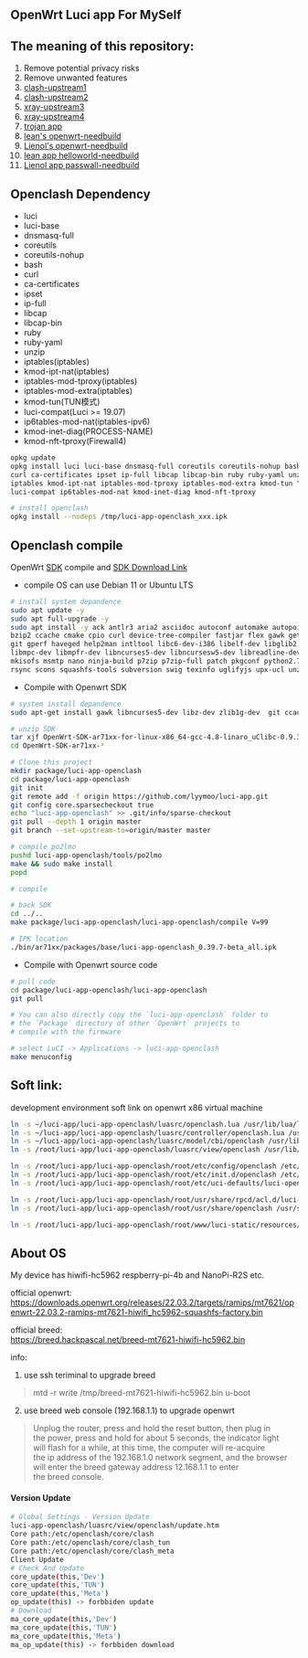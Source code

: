 OpenWrt Luci app For MySelf
---


The meaning of this repository:
---
1. Remove potential privacy risks
2. Remove unwanted features
3. [clash-upstream1](https://github.com/vernesong/OpenClash/releases)
4. [clash-upstream2](https://github.com/frainzy1477/luci-app-clash)
5. [xray-upstream3](https://github.com/yichya/luci-app-xray)
5. [xray-upstream4](https://github.com/BI7PRK/luci-app-xray)
6. [trojan app](https://github.com/frainzy1477/luci-app-trojan)
7. [lean's openwrt-needbuild](https://github.com/coolsnowwolf/lede)
8. [Lienol's openwrt-needbuild](https://github.com/Lienol/openwrt)
9. [lean app helloworld-needbuild](https://github.com/fw876/helloworld)
10. [Lienol app passwall-needbuild](https://github.com/xiaorouji/openwrt-passwall)

Openclash Dependency
---

* luci
* luci-base
* dnsmasq-full
* coreutils
* coreutils-nohup
* bash
* curl
* ca-certificates
* ipset
* ip-full
* libcap
* libcap-bin
* ruby
* ruby-yaml
* unzip
* iptables(iptables)
* kmod-ipt-nat(iptables)
* iptables-mod-tproxy(iptables)
* iptables-mod-extra(iptables)
* kmod-tun(TUN模式)
* luci-compat(Luci >= 19.07)
* ip6tables-mod-nat(iptables-ipv6)
* kmod-inet-diag(PROCESS-NAME)
* kmod-nft-tproxy(Firewall4)

```bash
opkg update
opkg install luci luci-base dnsmasq-full coreutils coreutils-nohup bash \
curl ca-certificates ipset ip-full libcap libcap-bin ruby ruby-yaml unzip \
iptables kmod-ipt-nat iptables-mod-tproxy iptables-mod-extra kmod-tun \
luci-compat ip6tables-mod-nat kmod-inet-diag kmod-nft-tproxy

# install openclash
opkg install --nodeps /tmp/luci-app-openclash_xxx.ipk
```


Openclash compile
---


OpenWrt [SDK](http://wiki.openwrt.org/doc/howto/obtain.firmware.sdk) compile and
[SDK Download Link](https://archive.openwrt.org/snapshots/trunk/ar71xx/generic/OpenWrt-SDK-ar71xx-generic_gcc-5.3.0_musl-1.1.16.Linux-x86_64.tar.bz2)


- compile OS can use Debian 11 or Ubuntu LTS

```bash
# install system depandence
sudo apt update -y
sudo apt full-upgrade -y
sudo apt install -y ack antlr3 aria2 asciidoc autoconf automake autopoint binutils bison build-essential \
bzip2 ccache cmake cpio curl device-tree-compiler fastjar flex gawk gettext gcc-multilib g++-multilib \
git gperf haveged help2man intltool libc6-dev-i386 libelf-dev libglib2.0-dev libgmp3-dev libltdl-dev \
libmpc-dev libmpfr-dev libncurses5-dev libncursesw5-dev libreadline-dev libssl-dev libtool lrzsz \
mkisofs msmtp nano ninja-build p7zip p7zip-full patch pkgconf python2.7 python3 python3-pip libpython3-dev qemu-utils \
rsync scons squashfs-tools subversion swig texinfo uglifyjs upx-ucl unzip vim wget xmlto xxd zlib1g-dev
```

- Compile with Openwrt SDK
```bash
# system install depandence
sudo apt-get install gawk libncurses5-dev libz-dev zlib1g-dev  git ccache

# unzip SDK
tar xjf OpenWrt-SDK-ar71xx-for-linux-x86_64-gcc-4.8-linaro_uClibc-0.9.33.2.tar.bz2
cd OpenWrt-SDK-ar71xx-*

# Clone this project
mkdir package/luci-app-openclash
cd package/luci-app-openclash
git init
git remote add -f origin https://github.com/lyymoo/luci-app.git
git config core.sparsecheckout true
echo "luci-app-openclash" >> .git/info/sparse-checkout
git pull --depth 1 origin master
git branch --set-upstream-to=origin/master master

# compile po2lmo
pushd luci-app-openclash/tools/po2lmo
make && sudo make install
popd

# compile

# back SDK
cd ../..
make package/luci-app-openclash/luci-app-openclash/compile V=99

# IPK location
./bin/ar71xx/packages/base/luci-app-openclash_0.39.7-beta_all.ipk
```

- Compile with Openwrt source code

```bash
# pull code
cd package/luci-app-openclash/luci-app-openclash
git pull

# You can also directly copy the `luci-app-openclash` folder to
# the `Package` directory of other `OpenWrt` projects to
# compile with the firmware

# select LuCI -> Applications -> luci-app-openclash
make menuconfig
```

Soft link:
---


development environment soft link on openwrt x86 virtual machine
```bash
ln -s ~/luci-app/luci-app-openclash/luasrc/openclash.lua /usr/lib/lua/luci/
ln -s ~/luci-app/luci-app-openclash/luasrc/controller/openclash.lua /usr/lib/lua/luci/controller/
ln -s ~/luci-app/luci-app-openclash/luasrc/model/cbi/openclash /usr/lib/lua/luci/model/cbi/
ln -s /root/luci-app/luci-app-openclash/luasrc/view/openclash /usr/lib/lua/luci/view/

ln -s /root/luci-app/luci-app-openclash/root/etc/config/openclash /etc/config/openclash
ln -s /root/luci-app/luci-app-openclash/root/etc/init.d/openclash /etc/init.d/openclash
ln -s /root/luci-app/luci-app-openclash/root/etc/uci-defaults/luci-openclash /etc/uci-defaults/luci-openclash

ln -s /root/luci-app/luci-app-openclash/root/usr/share/rpcd/acl.d/luci-app-openclash.json /usr/share/rpcd/acl.d
ln -s /root/luci-app/luci-app-openclash/root/usr/share/openclash /usr/share/

ln -s /root/luci-app/luci-app-openclash/root/www/luci-static/resources/openclash /www/luci-static/resources/
```

About OS
---

My device has hiwifi-hc5962 respberry-pi-4b and NanoPi-R2S etc.  

official openwrt:  
https://downloads.openwrt.org/releases/22.03.2/targets/ramips/mt7621/openwrt-22.03.2-ramips-mt7621-hiwifi_hc5962-squashfs-factory.bin  

official breed:  
https://breed.hackpascal.net/breed-mt7621-hiwifi-hc5962.bin  

info:  
1. use ssh teriminal to upgrade breed  
  > mtd -r write /tmp/breed-mt7621-hiwifi-hc5962.bin u-boot  
2. use breed web console (192.168.1.1) to upgrade openwrt  
  > Unplug the router, press and hold the reset button, then plug in  
  > the power, press and hold for about 5 seconds, the indicator light  
  > will flash for a while, at this time, the computer will re-acquire  
  > the ip address of the 192.168.1.0 network segment, and the browser  
  > will enter the breed gateway address 12.168.1.1 to enter  
  > the breed console. 

#### Version Update

```bash
# Global Settings - Version Update
luci-app-openclash/luasrc/view/openclash/update.htm
Core path:/etc/openclash/core/clash
Core path:/etc/openclash/core/clash_tun
Core path:/etc/openclash/core/clash_meta
Client Update
# Check And Update
core_update(this,'Dev')
core_update(this,'TUN')
core_update(this,'Meta')
op_update(this) -> forbbiden update
# Download
ma_core_update(this,'Dev')
ma_core_update(this,'TUN')
ma_core_update(this,'Meta')
ma_op_update(this) -> forbbiden download

```

